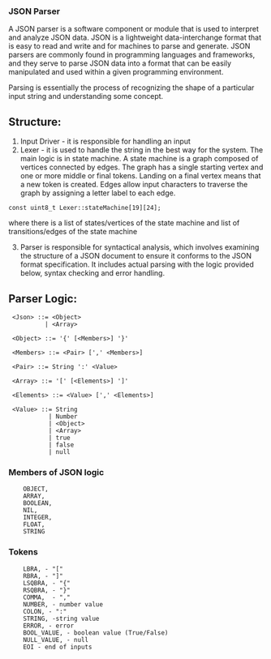 ### JSON Parser

A JSON parser is a software component or module that is used to interpret and analyze JSON data. JSON is a lightweight data-interchange format that is easy to read and write and for machines to parse and generate. JSON parsers are commonly found in programming languages and frameworks, and they serve to parse JSON data into a format that can be easily manipulated and used within a given programming environment.

Parsing is essentially the process of recognizing the shape of a particular input string and understanding some concept.

## Structure:

1. Input Driver - it is responsible for handling an input
2. Lexer - it is used to handle the string in the best way for the system.
   The main logic is in state machine. A state machine is a graph composed of vertices connected by edges. The graph has a single starting vertex and one or more middle or final tokens. Landing on a final vertex means that a new token is created. Edges allow input characters to traverse the graph by assigning a letter label to each edge.

```
const uint8_t Lexer::stateMachine[19][24];
```

where there is a list of states/vertices of the state machine and list of transitions/edges of the state machine

3. Parser is responsible for syntactical analysis, which involves examining the structure of a JSON document to ensure it conforms to the JSON format specification. It includes actual parsing with the logic provided below, syntax checking and error handling.

## Parser Logic:

```
 <Json> ::= <Object>
          | <Array>

 <Object> ::= '{' [<Members>] '}'

 <Members> ::= <Pair> [',' <Members>]

 <Pair> ::= String ':' <Value>

 <Array> ::= '[' [<Elements>] ']'

 <Elements> ::= <Value> [',' <Elements>]

 <Value> ::= String
           | Number
           | <Object>
           | <Array>
           | true
           | false
           | null
```

### Members of JSON logic

```
    OBJECT,
    ARRAY,
    BOOLEAN,
    NIL,
    INTEGER,
    FLOAT,
    STRING
```

### Tokens

```
    LBRA, - "["
    RBRA, - "]"
    LSQBRA, - "{"
    RSQBRA, - "}"
    COMMA,  - ","
    NUMBER, - number value
    COLON, - ":"
    STRING, -string value
    ERROR, - error
    BOOL_VALUE, - boolean value (True/False)
    NULL_VALUE, - null
    EOI - end of inputs

```
